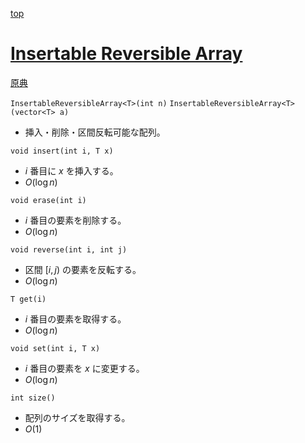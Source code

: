 [top](../README.md)

# [Insertable Reversible Array](./insrev.hpp)

[原典](https://nyaannyaan.github.io/library/rbst/lazy-reversible-rbst.hpp.html)

`InsertableReversibleArray<T>(int n)`
`InsertableReversibleArray<T>(vector<T> a)`
- 挿入・削除・区間反転可能な配列。

`void insert(int i, T x)`
- $i$ 番目に $x$ を挿入する。
- $O(\log n)$

`void erase(int i)`
- $i$ 番目の要素を削除する。
- $O(\log n)$

`void reverse(int i, int j)`
- 区間 $[i, j)$ の要素を反転する。
- $O(\log n)$

`T get(i)`
- $i$ 番目の要素を取得する。
- $O(\log n)$

`void set(int i, T x)`
- $i$ 番目の要素を $x$ に変更する。
- $O(\log n)$

`int size()`
- 配列のサイズを取得する。
- $O(1)$
